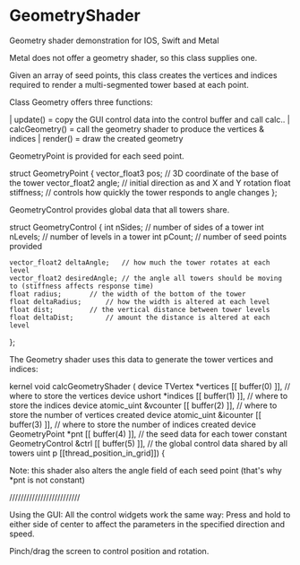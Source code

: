 # GeometryShader
Geometry shader demonstration for IOS, Swift and Metal

Metal does not offer a geometry shader, so this class supplies one.

Given an array of seed points, this class creates the vertices and indices required to render a
multi-segmented tower based at each point.

Class Geometry offers three functions:

| update() = copy the GUI control data into the control buffer and call calc..
| calcGeometry() = call the geometry shader to produce the vertices & indices
| render() = draw the created geometry

GeometryPoint is provided for each seed point. 

struct GeometryPoint {
    vector_float3 pos;	 // 3D coordinate of the base of the tower
    vector_float2 angle; // initial direction as and X and Y rotation
    float stiffness;     // controls how quickly the tower responds to angle changes
};

GeometryControl provides global data that all towers share.

struct GeometryControl {
    int nSides;			// number of sides of a tower
    int nLevels;		// number of levels in a tower
    int pCount;			// number of seed points provided
    
    vector_float2 deltaAngle;	// how much the tower rotates at each level
    vector_float2 desiredAngle; // the angle all towers should be moving to (stiffness affects response time)
    float radius;		// the width of the bottom of the tower
    float deltaRadius;		// how the width is altered at each level
    float dist;			// the vertical distance between tower levels
    float deltaDist;		// amount the distance is altered at each level
};

The Geometry shader uses this data to generate the tower vertices and indices:

kernel void calcGeometryShader
(
 device TVertex *vertices       [[ buffer(0) ]], // where to store the vertices
 device ushort *indices         [[ buffer(1) ]], // where to store the indices
 device atomic_uint &vcounter   [[ buffer(2) ]], // where to store the number of vertices created
 device atomic_uint &icounter   [[ buffer(3) ]], // where to store the number of indices created
 device GeometryPoint *pnt      [[ buffer(4) ]], // the seed data for each tower
 constant GeometryControl &ctrl [[ buffer(5) ]], // the global control data shared by all towers
 uint p [[thread_position_in_grid]])
{

Note: this shader also alters the angle field of each seed point (that's why *pnt is not constant)
 
/////////////////////////

Using the GUI:
All the control widgets work the same way:
Press and hold to either side of center to affect the parameters in the specified direction and speed.

Pinch/drag the screen to control position and rotation.


